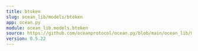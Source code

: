 ```yaml
---
title: btoken
slug: ocean_lib/models/btoken
app: ocean.py
module: ocean_lib.models.btoken
source: https://github.com/oceanprotocol/ocean.py/blob/main/ocean_lib/models/btoken.py
version: 0.5.22
---
```

